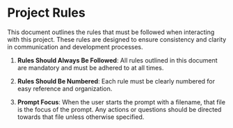 # Project Rules

This document outlines the rules that must be followed when interacting with this project. These rules are designed to ensure consistency and clarity in communication and development processes.

1. **Rules Should Always Be Followed**: All rules outlined in this document are mandatory and must be adhered to at all times.

2. **Rules Should Be Numbered**: Each rule must be clearly numbered for easy reference and organization.

3. **Prompt Focus**: When the user starts the prompt with a filename, that file is the focus of the prompt. Any actions or questions should be directed towards that file unless otherwise specified.
